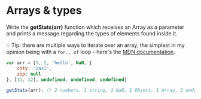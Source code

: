 # Arrays & types

Write the **getStats(arr)** function which receives an Array as a parameter and prints a message regarding the types of elements found inside it.

💡 Tip: there are multiple ways to iterate over an array, the simplest in my opinion being with a `for...of` loop - here's the [MDN documentation](https://developer.mozilla.org/en-US/docs/Web/JavaScript/Reference/Statements/for...of).


```javascript
var arr = [1, 2, 'hello', NaN, {
    city: 'IasI',
    zip: null
}, [11, 12], undefined, undefined, undefined]

getStats(arr); // 2 numbers, 1 string, 1 NaN, 1 Object, 1 Array, 3 undefined
```